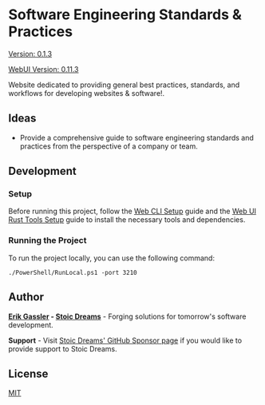 # Software Engineering Standards & Practices

[Version: 0.1.3](https://github.com/StoicDreams/SESPTech)

[WebUI Version: 0.11.3](https://github.com/StoicDreams/WebUI)

Website dedicated to providing general best practices, standards, and workflows for developing websites & software!.

## Ideas

- Provide a comprehensive guide to software engineering standards and practices from the perspective of a company or team.

## Development

### Setup

Before running this project, follow the [Web CLI Setup](https://webui.stoicdreams.com/tools/cli) guide and the [Web UI Rust Tools Setup](https://webui.stoicdreams.com/tools/rust) guide to install the necessary tools and dependencies.

### Running the Project

To run the project locally, you can use the following command:

```terminal:Run the project from the root directory
./PowerShell/RunLocal.ps1 -port 3210
```

## Author

**[Erik Gassler](https://www.erikgassler.com) - [Stoic Dreams](https://www.stoicdreams.com)** - Forging solutions for tomorrow's software development.

**Support** - Visit [Stoic Dreams' GitHub Sponsor page](https://github.com/sponsors/StoicDreams) if you would like to provide support to Stoic Dreams.

## License

[MIT](LICENSE)
